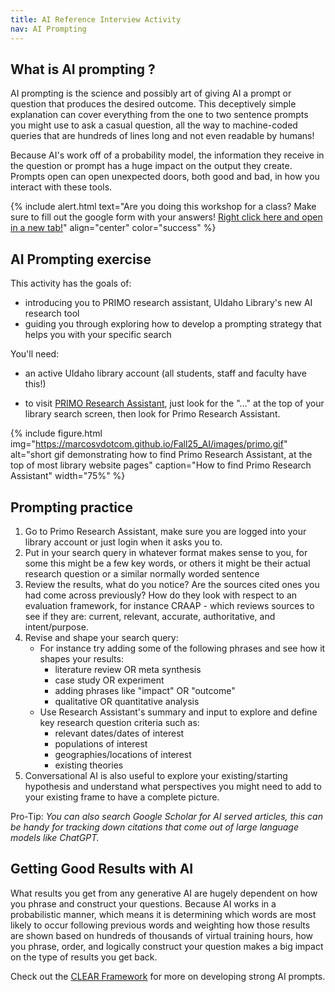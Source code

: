 ```yaml
---
title: AI Reference Interview Activity 
nav: AI Prompting
---
```

## What is AI prompting ?

AI prompting is the science and possibly art of giving AI a prompt or question that produces the desired outcome. This deceptively simple explanation can cover everything from the one to two sentence prompts you might use to ask a casual question, all the way to machine-coded queries that are hundreds of lines long and not even readable by humans!

Because AI's work off of a probability model, the information they receive in the question or prompt has a huge impact on the output they create. Prompts open can open unexpected doors, both good and bad, in how you interact with these tools.

{% include alert.html text="Are you doing this workshop for a class? Make sure to fill out the google form with your answers! [Right click here and open in a new tab!](https://docs.google.com/forms/d/e/1FAIpQLSdBMLzqcvkQB8G4jp9GGQr9bfsm9TDED0K5in6eh6Cp7vRQyg/viewform?usp=sharing&ouid=112866992831532553930)" align="center" color="success" %}

## AI Prompting exercise

This activity has the goals of:

- introducing you to PRIMO research assistant, UIdaho Library's new AI research tool 
- guiding you through exploring how to develop a prompting strategy that helps you with your specific search 

You'll need:

- an active UIdaho library account (all students, staff and faculty have this!)

- to visit [PRIMO Research Assistant](https://alliance-uidaho.primo.exlibrisgroup.com/discovery/researchAssistant?vid=01ALLIANCE_UID%3AUID), just look for the "..." at the top of your library search screen, then look for Primo Research Assistant.

{% include figure.html img="https://marcosvdotcom.github.io/Fall25_AI/images/primo.gif" alt="short gif demonstrating how to find Primo Research Assistant, at the top of most library website pages" caption="How to find Primo Research Assistant" width="75%" %}

## Prompting practice

1. Go to Primo Research Assistant, make sure you are logged into your library account or just login when it asks you to. 
1. Put in your search query in whatever format makes sense to you, for some this might be a few key words, or others it might be their actual research question or a similar normally worded sentence 
1. Review the results, what do you notice? Are the sources cited ones you had come across previously? How do they look with respect to an evaluation framework, for instance CRAAP - which reviews sources to see if they are: current, relevant, accurate, authoritative, and intent/purpose.
1. Revise and shape your search query:
	- For instance try adding some of the following phrases and see how it shapes your results:
		- literature review OR meta synthesis
		- case study OR experiment 
		- adding phrases like "impact" OR "outcome"
		- qualitative OR quantitative analysis 
	- Use Research Assistant's summary and input to explore and define key research question criteria such as:
		- relevant dates/dates of interest
		- populations of interest
		- geographies/locations of interest
		- existing theories
1. Conversational AI is also useful to explore your existing/starting hypothesis and understand what perspectives you might need to add to your existing frame to have a complete picture.

Pro-Tip: _You can also search Google Scholar for AI served articles, this can be handy for tracking down citations that come out of large language models like ChatGPT._

## Getting Good Results with AI

What results you get from any generative AI are hugely dependent on how you phrase and construct your questions. Because AI works in a probabilistic manner, which means it is determining which words are most likely to occur following previous words and weighting how those results are shown based on hundreds of thousands of virtual training hours, how you phrase, order, and logically construct your question makes a big impact on the type of results you get back.

Check out the [CLEAR Framework](https://guides.library.georgetown.edu/ai/prompts) for more on developing strong AI prompts. 
